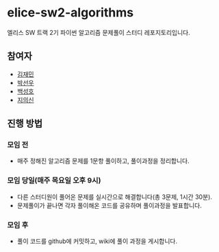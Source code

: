 # elice-sw2-algorithms
엘리스 SW 트랙 2기 파이썬 알고리즘 문제풀이 스터디 레포지토리입니다.


## 참여자

* [김재민](https://github.com/cyberjam)
* [박선우](https://github.com/Sunny-W-Park)
* [백성호]()
* [지의신](https://github.com/usgeeus)


## 진행 방법

### 모임 전
* 매주 정해진 알고리즘 문제를 1문항 풀이하고, 풀이과정을 정리합니다.

### 모임 당일(매주 목요일 오후 9시)
* 다른 스터디원이 풀어온 문제를 실시간으로 해결합니다(총 3문제, 1시간 30분).
* 문제풀이가 끝나면 각자 풀이해온 코드를 공유하며 풀이과정을 발표합니다.

### 모임 후
* 풀이 코드를 github에 커밋하고, wiki에 풀이 과정을 게시합니다.
